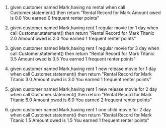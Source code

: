 1.  given customer named Mark,having no rental
    when call Customer.statement()
    then return "Rental Record for Mark
                 Amount owed is 0.0
                 You earned 0 frequent renter points"

2.  given customer named Mark,having rent 1 regular movie for 1 day
    when call Customer.statement()
    then return "Rental Record for Mark
                 	Titanic	2.0
                 Amount owed is 2.0
                 You earned 1 frequent renter points"

3.  given customer named Mark,having rent 1 regular movie for 3 day
    when call Customer.statement()
    then return "Rental Record for Mark
                 	Titanic	3.5
                 Amount owed is 3.5
                 You earned 1 frequent renter points"

4.  given customer named Mark,having rent 1 new release movie for 1 day
    when call Customer.statement()
    then return "Rental Record for Mark
                 	Titanic	3.0
                 Amount owed is 3.0
                 You earned 1 frequent renter points"

5.  given customer named Mark,having rent 1 new release movie for 2 day
    when call Customer.statement()
    then return "Rental Record for Mark
                 	Titanic	6.0
                 Amount owed is 6.0
                 You earned 2 frequent renter points"

6.  given customer named Mark,having rent 1 one child movie for 2 day
    when call Customer.statement()
    then return "Rental Record for Mark
                 	Titanic	1.5
                 Amount owed is 1.5
                 You earned 1 frequent renter points"